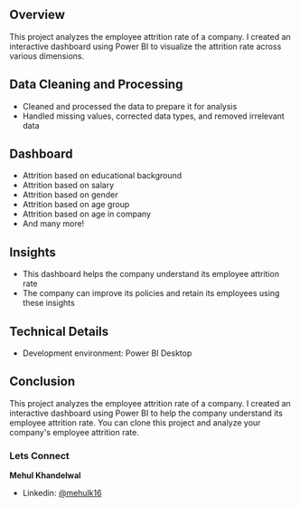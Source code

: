 ## Overview
This project analyzes the employee attrition rate of a company. I created an interactive dashboard using Power BI to visualize the attrition rate across various dimensions.

## Data Cleaning and Processing
- Cleaned and processed the data to prepare it for analysis
- Handled missing values, corrected data types, and removed irrelevant data

## Dashboard
- Attrition based on educational background
- Attrition based on salary
- Attrition based on gender
- Attrition based on age group
- Attrition based on age in company
- And many more!

## Insights
- This dashboard helps the company understand its employee attrition rate
- The company can improve its policies and retain its employees using these insights

## Technical Details
- Development environment: Power BI Desktop

## Conclusion
This project analyzes the employee attrition rate of a company. I created an interactive dashboard using Power BI to help the company understand its employee attrition rate. You can clone this project and analyze your company's employee attrition rate.

### Lets Connect

**Mehul Khandelwal**

- Linkedin: [@mehulk16](https://www.linkedin.com/in/mehulk16/)

